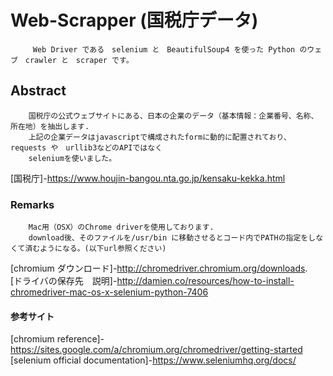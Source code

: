 # Web-Scrapper (国税庁データ)

         Web Driver である　selenium と　BeautifulSoup4 を使った Python のウェブ　crawler と　scraper です。


## Abstract  


        国税庁の公式ウェブサイトにある、日本の企業のデータ（基本情報：企業番号、名称、所在地）を抽出します. 
        上記の企業データはjavascriptで構成されたformに動的に配置されており、requests や　urllib3などのAPIではなく
        seleniumを使いました。
        
[国税庁]-https://www.houjin-bangou.nta.go.jp/kensaku-kekka.html
        
### Remarks 

        Mac用（OSX）のChrome driverを使用しております.
        download後、そのファイルを/usr/bin に移動させるとコード内でPATHの指定をしなくて済むようになる。(以下url参照ください)
        
        
[chromium ダウンロード]-http://chromedriver.chromium.org/downloads.   
[ドライバの保存先　説明]-http://damien.co/resources/how-to-install-chromedriver-mac-os-x-selenium-python-7406


####  参考サイト

[chromium reference]-https://sites.google.com/a/chromium.org/chromedriver/getting-started
[selenium official documentation]-https://www.seleniumhq.org/docs/

